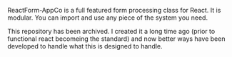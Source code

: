 ReactForm-AppCo is a full featured form processing class for React.
It is modular. You can import and use any piece of the system you need.

This repository has been archived. I created it a long time ago (prior to functional react becomeing the standard) and now better ways have been developed to handle what this is designed to handle.
